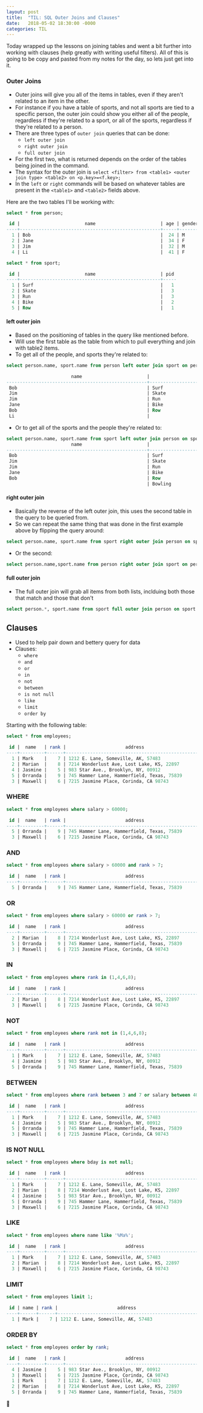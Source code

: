 ```yaml
---
layout: post
title:  "TIL: SQL Outer Joins and Clauses"
date:   2018-05-02 18:30:00 -0000
categories: TIL
---
```

Today wrapped up the lessons on joining tables and went a bit further into working with clauses (help greatly with writing useful filters). All of this is going to be copy and pasted from my notes for the day, so lets just get into it.

### Outer Joins
* Outer joins will give you all of the items in tables, even if they aren't related to an item in the other.
* For instance if you have a table of sports, and not all sports are tied to a specific person, the outer join could show you either all of the people, regardless if they're related to a sport, or all of the sports, regardless if they're related to a person.
* There are three types of `outer join` queries that can be done:
    * `left outer join`
    * `right outer join`
    * `full outer join`
* For the first two, what is returned depends on the order of the tables being joined in the command.
* The syntax for the outer join is `select <filter> from <table1> <outer join type> <table2> on <p.key>=<f.key>;`
* In the `left` or `right` commands will be based on whatever tables are present in the `<table1>` and `<table2>` fields above.

Here are the two tables I'll be working with:
```sql
select * from person;

 id |                        name                        | age | gender 
----+----------------------------------------------------+-----+--------
  1 | Bob                                                |  24 | M 
  2 | Jane                                               |  34 | F 
  3 | Jim                                                |  32 | M 
  4 | Li                                                 |  41 | F 
```

```sql
select * from sport;

 id |                        name                        | pid 
----+----------------------------------------------------+-----
  1 | Surf                                               |   1
  2 | Skate                                              |   3
  3 | Run                                                |   3
  4 | Bike                                               |   2
  5 | Row                                                |   1
```

#### left outer join
* Based on the positioning of tables in the query like mentioned before.
* Will use the first table as the table from which to pull everything and join with table2 items.
* To get all of the people, and sports they're related to:
```sql
select person.name, sport.name from person left outer join sport on person.id=sport.pid;

                        name                        |                        name                        
----------------------------------------------------+----------------------------------------------------
 Bob                                                | Surf                                              
 Jim                                                | Skate                                             
 Jim                                                | Run                                               
 Jane                                               | Bike                                              
 Bob                                                | Row                                               
 Li                                                 | 
```
* Or to get all of the sports and the people they're related to:
```sql
select person.name, sport.name from sport left outer join person on sport.pid=person.id;
                        name                        |                        name                        
----------------------------------------------------+----------------------------------------------------
 Bob                                                | Surf                                              
 Jim                                                | Skate                                             
 Jim                                                | Run                                               
 Jane                                               | Bike                                              
 Bob                                                | Row                                               
                                                    | Bowling                       
```

#### right outer join
* Basically the reverse of the left outer join, this uses the second table in the query to be queried from.
* So we can repeat the same thing that was done in the first example above by flipping the query around:
```sql
select person.name, sport.name from sport right outer join person on sport.pid=person.id;
```
* Or the second:
```sql
select person.name,sport.name from person right outer join sport on person.id=sport.id;
```

#### full outer join
* The full outer join will grab all items from both lists, inclduing both those that match and those that don't
```sql
select person.*, sport.name from sport full outer join person on sport.pid=person.id;
```

## Clauses
* Used to help pair down and bettery query for data
* Clauses:
    * `where`
    * `and`
    * `or`
    * `in`
    * `not`
    * `between`
    * `is not null`
    * `like`
    * `limit`
    * `order by`

Starting with the following table:
```sql
select * from employees;

 id |  name   | rank |                      address                       | salary |    bday    
----+---------+------+----------------------------------------------------+--------+------------
  1 | Mark    |    7 | 1212 E. Lane, Someville, AK, 57483                 |  43000 | 1992-01-13
  2 | Marian  |    8 | 7214 Wonderlust Ave, Lost Lake, KS, 22897          |  25500 | 1989-11-21
  4 | Jasmine |    5 | 983 Star Ave., Brooklyn, NY, 00912                 |  55700 | 1997-12-13
  5 | Orranda |    9 | 745 Hammer Lane, Hammerfield, Texas, 75839         |  65350 | 1992-12-13
  3 | Maxwell |    6 | 7215 Jasmine Place, Corinda, CA 98743              |  87500 | 1900-01-01
```

### WHERE
```sql
select * from employees where salary > 60000;

 id |  name   | rank |                      address                       | salary |    bday    
----+---------+------+----------------------------------------------------+--------+------------
  5 | Orranda |    9 | 745 Hammer Lane, Hammerfield, Texas, 75839         |  65350 | 1992-12-13
  3 | Maxwell |    6 | 7215 Jasmine Place, Corinda, CA 98743              |  87500 | 1900-01-01
```

### AND
```sql
select * from employees where salary > 60000 and rank > 7;

 id |  name   | rank |                      address                       | salary |    bday    
----+---------+------+----------------------------------------------------+--------+------------
  5 | Orranda |    9 | 745 Hammer Lane, Hammerfield, Texas, 75839         |  65350 | 1992-12-13
```

### OR
```sql
select * from employees where salary > 60000 or rank > 7;

 id |  name   | rank |                      address                       | salary |    bday    
----+---------+------+----------------------------------------------------+--------+------------
  2 | Marian  |    8 | 7214 Wonderlust Ave, Lost Lake, KS, 22897          |  25500 | 1989-11-21
  5 | Orranda |    9 | 745 Hammer Lane, Hammerfield, Texas, 75839         |  65350 | 1992-12-13
  3 | Maxwell |    6 | 7215 Jasmine Place, Corinda, CA 98743              |  87500 | 1900-01-01
```

### IN
```sql
select * from employees where rank in (1,4,6,8);

 id |  name   | rank |                      address                       | salary |    bday    
----+---------+------+----------------------------------------------------+--------+------------
  2 | Marian  |    8 | 7214 Wonderlust Ave, Lost Lake, KS, 22897          |  25500 | 1989-11-21
  3 | Maxwell |    6 | 7215 Jasmine Place, Corinda, CA 98743              |  87500 | 1900-01-01
```

### NOT
```sql
select * from employees where rank not in (1,4,6,8);

 id |  name   | rank |                      address                       | salary |    bday    
----+---------+------+----------------------------------------------------+--------+------------
  1 | Mark    |    7 | 1212 E. Lane, Someville, AK, 57483                 |  43000 | 1992-01-13
  4 | Jasmine |    5 | 983 Star Ave., Brooklyn, NY, 00912                 |  55700 | 1997-12-13
  5 | Orranda |    9 | 745 Hammer Lane, Hammerfield, Texas, 75839         |  65350 | 1992-12-13
```

### BETWEEN
```sql
select * from employees where rank between 3 and 7 or salary between 40000 and 80000;

 id |  name   | rank |                      address                       | salary |    bday    
----+---------+------+----------------------------------------------------+--------+------------
  1 | Mark    |    7 | 1212 E. Lane, Someville, AK, 57483                 |  43000 | 1992-01-13
  4 | Jasmine |    5 | 983 Star Ave., Brooklyn, NY, 00912                 |  55700 | 1997-12-13
  5 | Orranda |    9 | 745 Hammer Lane, Hammerfield, Texas, 75839         |  65350 | 1992-12-13
  3 | Maxwell |    6 | 7215 Jasmine Place, Corinda, CA 98743              |  87500 | 1900-01-01
```

### IS NOT NULL
```sql
select * from employees where bday is not null;

 id |  name   | rank |                      address                       | salary |    bday    
----+---------+------+----------------------------------------------------+--------+------------
  1 | Mark    |    7 | 1212 E. Lane, Someville, AK, 57483                 |  43000 | 1992-01-13
  2 | Marian  |    8 | 7214 Wonderlust Ave, Lost Lake, KS, 22897          |  25500 | 1989-11-21
  4 | Jasmine |    5 | 983 Star Ave., Brooklyn, NY, 00912                 |  55700 | 1997-12-13
  5 | Orranda |    9 | 745 Hammer Lane, Hammerfield, Texas, 75839         |  65350 | 1992-12-13
  3 | Maxwell |    6 | 7215 Jasmine Place, Corinda, CA 98743              |  87500 | 1900-01-01
```

### LIKE
```sql
select * from employees where name like '%Ma%';

 id |  name   | rank |                      address                       | salary |    bday    
----+---------+------+----------------------------------------------------+--------+------------
  1 | Mark    |    7 | 1212 E. Lane, Someville, AK, 57483                 |  43000 | 1992-01-13
  2 | Marian  |    8 | 7214 Wonderlust Ave, Lost Lake, KS, 22897          |  25500 | 1989-11-21
  3 | Maxwell |    6 | 7215 Jasmine Place, Corinda, CA 98743              |  87500 | 1900-01-01
```

### LIMIT
```sql
select * from employees limit 1;

 id | name | rank |                      address                       | salary |    bday    
----+------+------+----------------------------------------------------+--------+------------
  1 | Mark |    7 | 1212 E. Lane, Someville, AK, 57483                 |  43000 | 1992-01-13
```

### ORDER BY
```sql
select * from employees order by rank;

 id |  name   | rank |                      address                       | salary |    bday    
----+---------+------+----------------------------------------------------+--------+------------
  4 | Jasmine |    5 | 983 Star Ave., Brooklyn, NY, 00912                 |  55700 | 1997-12-13
  3 | Maxwell |    6 | 7215 Jasmine Place, Corinda, CA 98743              |  87500 | 1900-01-01
  1 | Mark    |    7 | 1212 E. Lane, Someville, AK, 57483                 |  43000 | 1992-01-13
  2 | Marian  |    8 | 7214 Wonderlust Ave, Lost Lake, KS, 22897          |  25500 | 1989-11-21
  5 | Orranda |    9 | 745 Hammer Lane, Hammerfield, Texas, 75839         |  65350 | 1992-12-13
```

💚